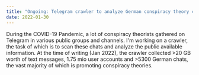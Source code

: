 ```yaml
---
title: "Ongoing: Telegram crawler to analyze German conspiracy theory chats"
date: 2022-01-30
---
```


During the COVID-19 Pandemic, a lot of conspiracy theorists
gathered on Telegram in various public groups and channels.
I'm working on a crawler, the task of which is to scan these
chats and analyze the public available information. At the
time of writing (Jan 2022), the crawler collected >20 GB worth of text
messages, 1.75 mio user accounts and >5300 German chats,
the vast majority of which is promoting conspiracy theories.

